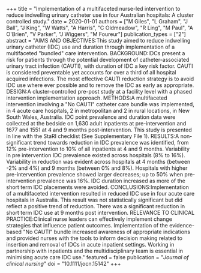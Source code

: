 +++
title = "Implementation of a multifaceted nurse-led intervention to reduce indwelling urinary catheter use in four Australian hospitals: A cluster controlled study."
date = 2020-01-01
authors = ["M Giles", "L Graham", "J Ball", "J King", "W Watts", "A Harris", "C Oldmeadow", "R Ling", "M Paul", "A O'Brien", "V Parker", "J Wiggers", "M Foureur"]
publication_types = ["2"]
abstract = "AIMS AND OBJECTIVES:This study aimed to reduce indwelling urinary catheter (IDC) use and duration through implementation of a multifaceted \"bundled\" care intervention. BACKGROUND:IDCs present a risk for patients through the potential development of catheter-associated urinary tract infection (CAUTI), with duration of IDC a key risk factor. CAUTI is considered preventable yet accounts for over a third of all hospital acquired infections. The most effective CAUTI reduction strategy is to avoid IDC use where ever possible and to remove the IDC as early as appropriate. DESIGN:A cluster-controlled pre-post study at a facility level with a phased intervention implementation approach. METHODS:A multifaceted intervention involving a \"No CAUTI\" catheter care bundle was implemented, in 4 acute care hospitals, 2 in metropolitan and 2 in rural locations, in New South Wales, Australia. IDC point prevalence and duration data were collected at the bedside on 1,630 adult inpatients at pre-intervention and 1677 and 1551 at 4 and 9 months post-intervention. This study is presented in line with the StaRI checklist (See Supplementary File 1). RESULTS:A non-significant trend towards reduction in IDC prevalence was identified, from 12% pre-intervention to 10% of all inpatients at 4 and 9 months. Variability in pre intervention IDC prevalence existed across hospitals (8% to 16%). Variability in reduction was evident across hospitals at 4 months (between -2% and 4%) and 9 months (between 0% and 8%). Hospitals with higher pre-intervention prevalence showed larger decreases; up to 50% when pre-intervention prevalence was 16%. IDC duration increased as more of the short term IDC placements were avoided. CONCLUSIONS:Implementation of a multifaceted intervention resulted in reduced IDC use in four acute care hospitals in Australia. This result was not statistically significant but did reflect a positive trend of reduction. There was a significant reduction in short term IDC use at 9 months post intervention. RELEVANCE TO CLINICAL PRACTICE:Clinical nurse leaders can effectively implement change strategies that influence patient outcomes. Implementation of the evidence-based \"No CAUTI\" bundle increased awareness of appropriate indications and provided nurses with the tools to inform decision making related to insertion and removal of IDCs in acute inpatient settings. Working in partnership with inpatients and the multidisciplinary team is essential in minimising acute care IDC use."
featured = false
publication = "*Journal of clinical nursing*"
doi = "10.1111/jocn.15142"
+++

